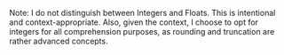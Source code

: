 Note: I do not distinguish between Integers and Floats. This is intentional and context-appropriate. Also, given the context, I choose to opt for integers for all comprehension purposes, as rounding and truncation are rather advanced concepts.
